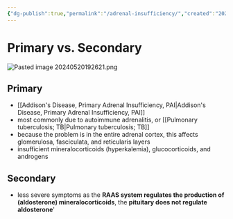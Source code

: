 ```yaml
---
{"dg-publish":true,"permalink":"/adrenal-insufficiency/","created":"2024-05-20T19:26:17.300-07:00","updated":"2025-09-27T13:51:50.077-07:00"}
---
```



# Primary vs. Secondary
![Pasted image 20240520192621.png](/img/user/assets/Pasted%20image%2020240520192621.png)

## Primary 
- [[Addison's Disease, Primary Adrenal Insufficiency, PAI\|Addison's Disease, Primary Adrenal Insufficiency, PAI]]
- most commonly due to autoimmune adrenalitis, or [[Pulmonary tuberculosis; TB\|Pulmonary tuberculosis; TB]]
- because the problem is in the entire adrenal cortex, this affects glomerulosa, fasciculata, and reticularis layers
- insufficient mineralocorticoids (hyperkalemia), glucocorticoids, and androgens
## Secondary
- less severe symptoms as the **RAAS system regulates the production of (aldosterone) mineralocorticoids**, the **pituitary does not regulate aldosterone**'


